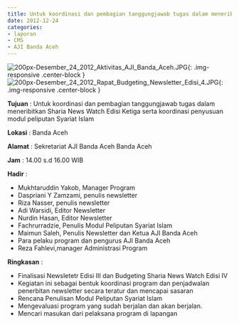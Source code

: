 ```yaml
---
title: Untuk koordinasi dan pembagian tanggungjawab tugas dalam meneribitkan Sharia News Watch Edisi Ketiga serta koordinasi penyusuan modul peliputan Syariat Islam
date: 2012-12-24
categories:
- laporan
- CMS
- AJI Banda Aceh
---
```


![200px-Desember_24_2012_Aktivitas_AJI_Banda_Aceh.JPG](/uploads/200px-Desember_24_2012_Aktivitas_AJI_Banda_Aceh.JPG){: .img-responsive .center-block }
![200px-Desember_24_2012_Rapat_Budgeting_Newsletter_Edisi_4.JPG](/uploads/200px-Desember_24_2012_Rapat_Budgeting_Newsletter_Edisi_4.JPG){: .img-responsive .center-block }

**Tujuan** : Untuk koordinasi dan pembagian tanggungjawab tugas dalam meneribitkan Sharia News Watch Edisi Ketiga serta koordinasi penyusuan modul peliputan Syariat Islam

**Lokasi** : Banda Aceh

**Alamat** : Sekretariat AJI Banda Aceh  Banda Aceh 

**Jam** : 14.00 s.d 16.00  WIB

**Hadir** : 
* Mukhtaruddin Yakob, Manager Program
* Daspriani Y Zamzami, penulis newsletter
* Riza Nasser, penulis newsletter
* Adi Warsidi, Editor Newsletter
* Nurdin Hasan, Editor Newsletter
* Fachrurradzie, Penulis Modul Peliputan Syariat Islam
* Maimun Saleh, Penulis Newsletter dan Ketua AJI Banda Aceh
* Para pelaku program dan pengurus AJI Banda Aceh
* Reza Fahlevi,manager Administrasi Program

**Ringkasan** : 
* Finalisasi Newsletetr Edisi III dan Budgeting Sharia News Watch Edisi IV
* Kegiatan ini sebagai bentuk koordinasi program dan penjadwalan penerbitan newsletter secara teratur dan mencapai sasaran
* Rencana Penulisan Modul Peliputan Syariat Islam
* Mengevaluasi program yang sudah berjalan dan akan berjalan.
* Mencari masukan dari pelaksana program di lapangan
